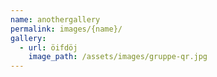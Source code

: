 ```yaml
---
name: anothergallery
permalink: images/{name}/
gallery:
  - url: öifdöj
    image_path: /assets/images/gruppe-qr.jpg
---
```

